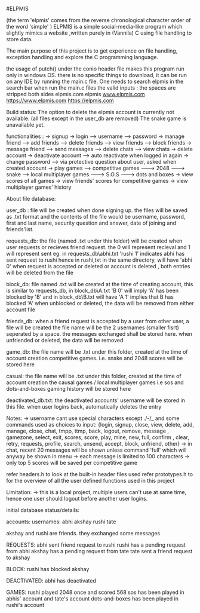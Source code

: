 #ELPMIS

(the term 'elpmis' comes from the reverse chronological character order of the word 'simple' )
ELPMIS is a simple social-media-like program which slightly mimics a website ,written purely in (Vannila) C using file handling to store data.

The main purpose of this project is to get experience on file handling, exception handling and explore the C programming language.

the usage of putch() under the conio header file makes this program run only in windows OS.
there is no specific things to download, it can be run on any IDE by running the main.c file.
One needs to search elpmis in the search bar when run the main.c files
the valid inputs : the spaces are stripped both sides 
elpmis.com
elpmis
www.elpmis.com
https://www.elpmis.com
https://elpmis.com

Build status:
The option to delete the elpmis account is currently not available. (all files except in the user_db are removed)
The snake game is unavailable yet.

functionalities :
-> signup
-> login
    --> username
    --> password
-> manage friend
    --> add friends
    --> delete friends
    --> view friends
    --> block friends
-> message friend
    --> send messages
    --> delete chats
    --> view chats
-> delete account
-> deactivate account
    --> auto reactivate when logged in again
-> change password
    --> via protective question about user, asked when created account
-> play games
    --> competitive games
        ---> 2048
        ---> snake
    --> local multiplayer games
        ---> S.O.S 
        ---> dots and boxes
-> view scores of all games
-> view friends' scores for competitive games 
-> view multiplayer games' history 

About file database:

user_db :
file will be created when done signing up. 
the files will be saved as <username>.txt format and the contents of the file would be username, password, first and last name, security question and answer,
date of joining and friends'list.

requests_db:
the file (named <username>.txt under this folder) will be created when user requests or recieves friend request. 
the 0 will represent recieval and 1 will represent sent 
eg. in requests_db\\abhi.txt 'rushi 1' indicates abhi has sent request to rushi hence in rushi,txt in the same directory, will have 'abhi 0' 
when request is accepted or deleted or account is deleted , both entries will be deleted from the file 

block_db:
file named <username>.txt will be created at the time of creating account, this is similar to requests_db, 
in block_db\\A.txt 'B 0' will imply 'A' has been blocked by 'B' and in block_db\\B.txt will have 'A 1' implies that B has blocked 'A'
when unblocked or deleted, the data will be removed from either account file

friends_db:
when a friend request is accepted by a user from other user, a file will be created the file name will be the 2 usernames (smaller fisrt) seperated by a space.
the messages exchanged shall be stored here. when unfriended or deleted, the data will be removed 

game_db:
the file name will be <username>.txt under this folder, created at the time of account creation
competitive games. i.e. snake and 2048 scores will be stored here 

casual:
the file name will be <username>.txt under this folder, created at the time of account creation
the causal games / local multiplayer games i.e sos and dots-and-boxes gaming history will be stored here 

deactivated_db.txt: 
the deactivated accounts' username will be stored in this file. when user logins back, automatically deletes the entry

Notes:
-> username cant use special characters except ./-/_ and some commands used as choices to input:
    {login, signup, close, view, delete, add, manage, close, chat, tmpp, ttmp, back, logout, remove, message , gamezone, select, exit,
    scores, score, play, mine, new, full, confirm , clear, retry, requests, profile, search, unsend, accept, block, unfriend, other}
-> in chat, recent 20 messages will be shown unless command 'full' which will anyway be shown in menu
-> each message is limited to 100 characters
-> only top 5 scores will be saved per competitive game 

refer headers.h to look at the built-in header files used 
refer prototypes.h to for the overview of all the user defined functions used in this project


Limitation:
-> this is a local project, multiple users can't use at same time, hence one user should logout before another user logins.

initial database status/details:

accounts: usernames:
abhi
akshay
rushi
tate

akshay and rushi are friends. 
they exchanged some messages

REQUESTS:
abhi sent friend request to rushi 
rushi has a pending request from abhi
akshay has a pending request from tate 
tate sent a friend request to akshay 

BLOCK:
rushi has blocked akshay 

DEACTIVATED:
abhi has deactivated 

GAMES:
rushi played 2048 once and scored 568
sos has been played in abhis' account and tate's account
dots-and-boxes has been played in rushi's account
